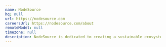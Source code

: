 ```yaml
---
name: NodeSource
hq: null
url: https://nodesource.com
careersUrl: https://nodesource.com/about
remoteModel: null
timezone: null
description: NodeSource is dedicated to creating a sustainable ecosystem for Node.js.
---
```

